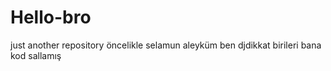 # Hello-bro
just another repository
öncelikle selamun aleyküm ben djdikkat 
birileri bana kod sallamış 

